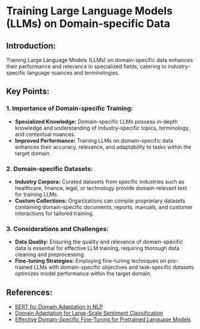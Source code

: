 # Training Large Language Models (LLMs) on Domain-specific Data

## Introduction:
Training Large Language Models (LLMs) on domain-specific data enhances their performance and relevance in specialized fields, catering to industry-specific language nuances and terminologies. 

## Key Points:

### 1. Importance of Domain-specific Training:
- **Specialized Knowledge:** Domain-specific LLMs possess in-depth knowledge and understanding of industry-specific topics, terminology, and contextual nuances.
- **Improved Performance:** Training LLMs on domain-specific data enhances their accuracy, relevance, and adaptability to tasks within the target domain.

### 2. Domain-specific Datasets:
- **Industry Corpora:** Curated datasets from specific industries such as healthcare, finance, legal, or technology provide domain-relevant text for training LLMs.
- **Custom Collections:** Organizations can compile proprietary datasets containing domain-specific documents, reports, manuals, and customer interactions for tailored training.

### 3. Considerations and Challenges:
- **Data Quality:** Ensuring the quality and relevance of domain-specific data is essential for effective LLM training, requiring thorough data cleaning and preprocessing.
- **Fine-tuning Strategies:** Employing fine-tuning techniques on pre-trained LLMs with domain-specific objectives and task-specific datasets optimizes model performance within the target domain.

## References:
- [BERT for Domain Adaptation in NLP](https://arxiv.org/abs/1904.05338)
- [Domain Adaptation for Large-Scale Sentiment Classification](https://www.aclweb.org/anthology/P07-1036.pdf)
- [Effective Domain-Specific Fine-Tuning for Pretrained Language Models](https://arxiv.org/abs/2010.04389)

